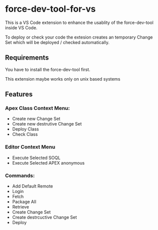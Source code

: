# force-dev-tool-for-vs

This is a VS Code extension to enhance the usablity of the force-dev-tool inside VS Code.

To deploy or check your code the extesion creates an temporary Change Set which will be deployed / checked automatically.

## Requirements

You have to install the force-dev-tool first.

This extension maybe works only on unix based systems
## Features

### Apex Class Context Menu:
- Create new Change Set 
- Create new destrutive Change Set
- Deploy Class
- Check Class

### Editor Context Menu
- Execute Selected SOQL
- Execute Selected APEX anonymous

### Commands:
- Add Default Remote
- Login
- Fetch
- Package All
- Retrieve
- Create Change Set
- Create destrcuctive Change Set
- Deploy

